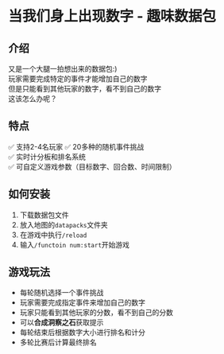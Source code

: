 # 当我们身上出现数字 - 趣味数据包

## 介绍

又是一个大腿一拍想出来的数据包:)  
玩家需要完成特定的事件才能增加自己的数字  
但是只能看到其他玩家的数字，看不到自己的数字  
这该怎么办呢？

## 特点

✅ 支持2-4名玩家
✅ 20多种的随机事件挑战  
✅ 实时计分板和排名系统  
✅ 可自定义游戏参数（目标数字、回合数、时间限制）

## 如何安装

1. 下载数据包文件
2. 放入地图的`datapacks`文件夹
3. 在游戏中执行`/reload`
4. 输入`/functoin num:start`开始游戏

## 游戏玩法

 - 每轮随机选择一个事件挑战
 - 玩家需要完成指定事件来增加自己的数字
 - 玩家只能看到其他玩家的分数，看不到自己的分数
 - 可以**合成洞察之石**获取提示
 - 每轮结束后根据数字大小进行排名和计分
 - 多轮比赛后计算最终排名
